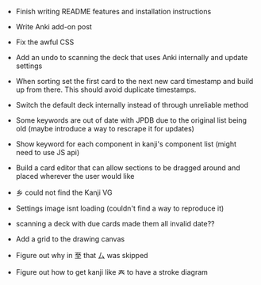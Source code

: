 - Finish writing README features and installation instructions
- Write Anki add-on post
- Fix the awful CSS
- Add an undo to scanning the deck that uses Anki internally and update settings
- When sorting set the first card to the next new card timestamp and build up from there. This should avoid duplicate timestamps.
- Switch the default deck internally instead of through unreliable method
- Some keywords are out of date with JPDB due to the original list being old (maybe introduce a way to rescrape it for updates)
- Show keyword for each component in kanji's component list (might need to use JS api)
- Build a card editor that can allow sections to be dragged around and placed wherever the user would like
- 乡 could not find the Kanji VG
- Settings image isnt loading (couldn't find a way to reproduce it)
- scanning a deck with due cards made them all invalid date??
- Add a grid to the drawing canvas

- Figure out why in 至 that 厶 was skipped
- Figure out how to get kanji like 𡗗 to have a stroke diagram
